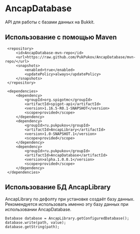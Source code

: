 
# AncapDatabase

API для работы с базами данных на Bukkit. 

## Использование с помощью Maven
     <repository>  
	     <id>AncapDatabase-mvn-repo</id>  
	     <url>https://raw.github.com/PukPukov/AncapDatabase/mvn-repo/</url>  
	     <snapshots> 
		     <enabled>true</enabled>  
		     <updatePolicy>always</updatePolicy>  
	     </snapshots>
     </repository>
     
     <dependencies>  
	     <dependency> 
		     <groupId>org.spigotmc</groupId>  
		     <artifactId>spigot-api</artifactId>  
		     <version>1.16.5-R0.1-SNAPSHOT</version>  
		     <scope>provided</scope>  
	     </dependency>  
	     <dependency> 
		     <groupId>ru.pukpukov</groupId>  
		     <artifactId>AncapLibrary</artifactId>  
		     <version>1.0-SNAPSHOT.1</version>  
		     <scope>provided</scope>  
		 </dependency>  
	     <dependency>
		     <groupId>ru.pukpukov</groupId>  
		     <artifactId>AncapDatabase</artifactId>  
		     <version>alpha.1.0.0.1</version>  
		     <scope>provided</scope>  
	     </dependency>  
     </dependencies>
## Использование БД AncapLibrary
AncapLibrary по дефолту при установке создаёт базу данных. Рекомендуется использовать именно эту базу данных при использовании AncapDatabase.

    Database database = AncapLibrary.getConfiguredDatabase();
    database.write(path, value);
    database.getString(path);
